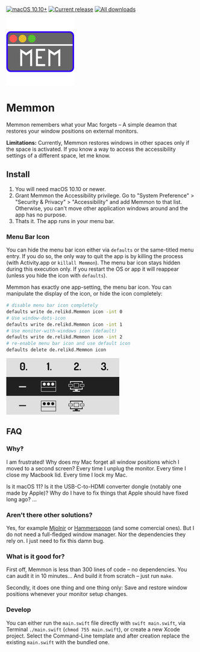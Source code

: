 [![macOS 10.10+](https://img.shields.io/badge/macOS-10.10+-888)](#install)
[![Current release](https://img.shields.io/github/release/relikd/Memmon)](https://github.com/relikd/Memmon/releases)
[![All downloads](https://img.shields.io/github/downloads/relikd/Memmon/total)](https://github.com/relikd/Memmon/releases)

<img src="img/icon.svg" width="180" height="180">

# Memmon

Memmon remembers what your Mac forgets – A simple deamon that restores your window positions on external monitors.

**Limitations:** Currently, Memmon restores windows in other spaces only if the space is activated. If you know a way to access the accessibility settings of a different space, let me know.


## Install

1. You will need macOS 10.10 or newer.
2. Grant Memmon the Accessibility privilege. Go to "System Preference" > "Security & Privacy" > "Accessibility" and add Memmon to that list. Otherwise, you can't move other application windows around and the app has no purpose.
3. Thats it. The app runs in your menu bar.


### Menu Bar Icon

You can hide the menu bar icon either via `defaults` or the same-titled menu entry. If you do so, the only way to quit the app is by killing the process (with Activity.app or `killall Memmon`). The menu bar icon stays hidden during this execution only. If you restart the OS or app it will reappear (unless you hide the icon with `defaults`).

Memmon has exactly one app-setting, the menu bar icon. You can manipulate the display of the icon, or hide the icon completely:

```sh
# disable menu bar icon completely
defaults write de.relikd.Memmon icon -int 0
# Use window-dots-icon
defaults write de.relikd.Memmon icon -int 1
# Use monitor-with-windows icon (default)
defaults write de.relikd.Memmon icon -int 2
# re-enable menu bar icon and use default icon
defaults delete de.relikd.Memmon icon
```

![menu bar icons](img/status_icons.png)


## FAQ

### Why‽

I am frustrated! Why does my Mac forget all window positions which I moved to a second screen? Every time I unplug the monitor. Every time I close my Macbook lid. Every time I lock my Mac.

Is it macOS 11? Is it the USB-C-to-HDMI converter dongle (notably one made by Apple)? Why do I have to fix things that Apple should have fixed long ago? …


### Aren't there other solutions?

Yes, for example [Mjolnir](https://github.com/mjolnirapp/mjolnir) or [Hammerspoon](https://github.com/Hammerspoon/hammerspoon) (and some comercial ones). But I do not need a full-fledged window manager. Nor the dependencies they rely on. I just need to fix this damn bug.


### What is it good for?

First off, Memmon is less than 300 lines of code – no dependencies. You can audit it in 10 minutes... And build it from scratch – just run `make`.

Secondly, it does one thing and one thing only: Save and restore window positions whenever your monitor setup changes.


### Develop

You can either run the `main.swift` file directly with `swift main.swift`, via Terminal `./main.swift` (`chmod 755 main.swift`), or create a new Xcode project. Select the Command-Line template and after creation replace the existing `main.swift` with the bundled one.
